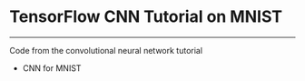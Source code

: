 # TensorFlow CNN Tutorial on MNIST
---
Code from the convolutional neural network tutorial
- CNN for MNIST
